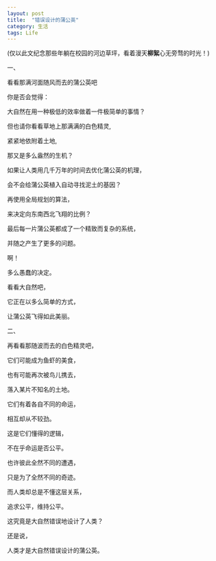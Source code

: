 ```yaml
---
layout: post
title:  "错误设计的蒲公英"
category: 生活
tags: Life
---
```


(仅以此文纪念那些年躺在校园的河边草坪，看着漫天**柳絮**心无旁骛的时光！)

一、

看看那满河面随风而去的蒲公英吧

你是否会觉得：

大自然在用一种极低的效率做着一件极简单的事情？

但也请你看看草地上那满满的白色精灵,

紧紧地依附着土地,

那又是多么盎然的生机？

如果让人类用几千万年的时间去优化蒲公英的机理，

会不会给蒲公英植入自动寻找泥土的基因？

再使用全局规划的算法，

来决定向东南西北飞翔的比例？

最后每一片蒲公英都成了一个精致而复杂的系统，

并随之产生了更多的问题。

啊！

多么愚蠢的决定。

看看大自然吧，

它正在以多么简单的方式，

让蒲公英飞得如此美丽。

 

二、

再看看那随波而去的白色精灵吧，

它们可能成为鱼虾的美食，

也有可能再次被鸟儿携去，

落入某片不知名的土地。

它们有着各自不同的命运，

相互却从不较劲。

这是它们懂得的逻辑，

不在乎命运是否公平。

也许彼此全然不同的遭遇，

只是为了全然不同的奇迹。

而人类却总是不懂这层关系，

追求公平，维持公平。

这究竟是大自然错误地设计了人类？

还是说，

人类才是大自然错误设计的蒲公英。


